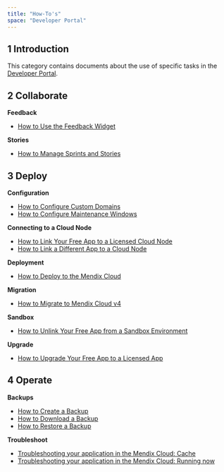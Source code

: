 ```yaml
---
title: "How-To's"
space: "Developer Portal"
---
```


## 1 Introduction

This category contains documents about the use of specific tasks in the [Developer Portal](http://home.mendix.com).

## 2 Collaborate

**Feedback** 

*   [How to Use the Feedback Widget](/developerportal/howto/gathering-user-feedback)

**Stories**

*   [How to Manage Sprints and Stories](/developerportal/howto/managing-your-application-requirements-with-mendix)

## 3 Deploy

**Configuration**

*   [How to Configure Custom Domains](/developerportal/howto/custom-domains)
*   [How to Configure Maintenance Windows](/developerportal/howto/maintenance-windows)

**Connecting to a Cloud Node**

*   [How to Link Your Free App to a Licensed Cloud Node](/developerportal/howto/how-to-link-app-to-node)
*   [How to Link a Different App to a Cloud Node](/developerportal/howto/how-to-link-a-different-app-to-a-node)

**Deployment**

*   [How to Deploy to the Mendix Cloud](/developerportal/howto/deploying-to-the-cloud)

**Migration**

*   [How to Migrate to Mendix Cloud v4](/developerportal/howto/migrating-to-v4)

**Sandbox**

*   [How to Unlink Your Free App from a Sandbox Environment](/developerportal/howto/how-to-unlink-sandbox)

**Upgrade**

*   [How to Upgrade Your Free App to a Licensed App](/developerportal/howto/how-to-upgrade-free-app)


## 4 Operate

**Backups**

*   [How to Create a Backup](/developerportal/howto/how-to-create-backup)
*   [How to Download a Backup](/developerportal/howto/how-to-download-a-backup)
*   [How to Restore a Backup](/developerportal/howto/how-to-restore-a-backup)

**Troubleshoot**

*   [Troubleshooting your application in the Mendix Cloud: Cache](/developerportal/howto/troubleshooting-mxcloud-cache)
*   [Troubleshooting your application in the Mendix Cloud: Running now](/developerportal/howto/troubleshooting-mxcloud-runningnow)
